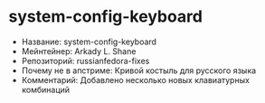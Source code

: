 system-config-keyboard
======================

* Название:                   system-config-keyboard
* Мейнтейнер:                 Arkady L. Shane
* Репозиторий:                russianfedora-fixes
* Почему не в апстриме:       Кривой костыль для русского языка
* Комментарий:                Добавлено несколько новых клавиатурных комбинаций
